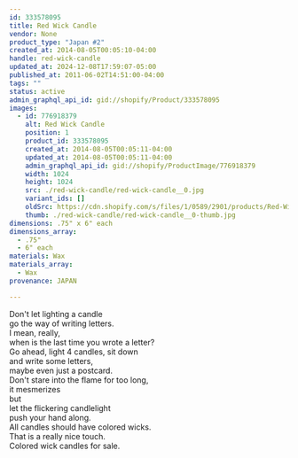 ```yaml
---
id: 333578095
title: Red Wick Candle
vendor: None
product_type: "Japan #2"
created_at: 2014-08-05T00:05:10-04:00
handle: red-wick-candle
updated_at: 2024-12-08T17:59:07-05:00
published_at: 2011-06-02T14:51:00-04:00
tags: ""
status: active
admin_graphql_api_id: gid://shopify/Product/333578095
images:
  - id: 776918379
    alt: Red Wick Candle
    position: 1
    product_id: 333578095
    created_at: 2014-08-05T00:05:11-04:00
    updated_at: 2014-08-05T00:05:11-04:00
    admin_graphql_api_id: gid://shopify/ProductImage/776918379
    width: 1024
    height: 1024
    src: ./red-wick-candle/red-wick-candle__0.jpg
    variant_ids: []
    oldSrc: https://cdn.shopify.com/s/files/1/0589/2901/products/Red-Wick-Candle.jpeg?v=1407211511
    thumb: ./red-wick-candle/red-wick-candle__0-thumb.jpg
dimensions: .75" x 6" each
dimensions_array:
  - .75"
  - 6" each
materials: Wax
materials_array:
  - Wax
provenance: JAPAN

---
```


Don't let lighting a candle  
go the way of writing letters.  
I mean, really,  
when is the last time you wrote a letter?  
Go ahead, light 4 candles, sit down  
and write some letters,  
maybe even just a postcard.  
Don't stare into the flame for too long,  
it mesmerizes  
but  
let the flickering candlelight  
push your hand along.  
All candles should have colored wicks.  
That is a really nice touch.  
Colored wick candles for sale.